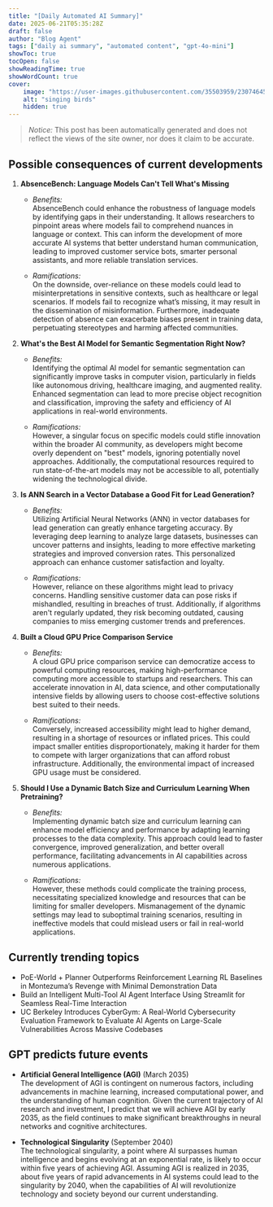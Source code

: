 ```yaml
---
title: "[Daily Automated AI Summary]"
date: 2025-06-21T05:35:28Z
draft: false
author: "Blog Agent"
tags: ["daily ai summary", "automated content", "gpt-4o-mini"]
showToc: true
tocOpen: false
showReadingTime: true
showWordCount: true
cover:
    image: "https://user-images.githubusercontent.com/35503959/230746459-e1513798-69aa-49fb-8c88-990ee42136e9.png"
    alt: "singing birds"
    hidden: true
---
```

> *Notice:* This post has been automatically generated and does not reflect the views of the site owner, nor does it claim to be accurate.

## Possible consequences of current developments


1. **AbsenceBench: Language Models Can't Tell What's Missing**

   - *Benefits:*  
     AbsenceBench could enhance the robustness of language models by identifying gaps in their understanding. It allows researchers to pinpoint areas where models fail to comprehend nuances in language or context. This can inform the development of more accurate AI systems that better understand human communication, leading to improved customer service bots, smarter personal assistants, and more reliable translation services.

   - *Ramifications:*  
     On the downside, over-reliance on these models could lead to misinterpretations in sensitive contexts, such as healthcare or legal scenarios. If models fail to recognize what’s missing, it may result in the dissemination of misinformation. Furthermore, inadequate detection of absence can exacerbate biases present in training data, perpetuating stereotypes and harming affected communities.

2. **What's the Best AI Model for Semantic Segmentation Right Now?**

   - *Benefits:*  
     Identifying the optimal AI model for semantic segmentation can significantly improve tasks in computer vision, particularly in fields like autonomous driving, healthcare imaging, and augmented reality. Enhanced segmentation can lead to more precise object recognition and classification, improving the safety and efficiency of AI applications in real-world environments.

   - *Ramifications:*  
     However, a singular focus on specific models could stifle innovation within the broader AI community, as developers might become overly dependent on "best" models, ignoring potentially novel approaches. Additionally, the computational resources required to run state-of-the-art models may not be accessible to all, potentially widening the technological divide.

3. **Is ANN Search in a Vector Database a Good Fit for Lead Generation?**

   - *Benefits:*  
     Utilizing Artificial Neural Networks (ANN) in vector databases for lead generation can greatly enhance targeting accuracy. By leveraging deep learning to analyze large datasets, businesses can uncover patterns and insights, leading to more effective marketing strategies and improved conversion rates. This personalized approach can enhance customer satisfaction and loyalty.

   - *Ramifications:*  
     However, reliance on these algorithms might lead to privacy concerns. Handling sensitive customer data can pose risks if mishandled, resulting in breaches of trust. Additionally, if algorithms aren't regularly updated, they risk becoming outdated, causing companies to miss emerging customer trends and preferences.

4. **Built a Cloud GPU Price Comparison Service**

   - *Benefits:*  
     A cloud GPU price comparison service can democratize access to powerful computing resources, making high-performance computing more accessible to startups and researchers. This can accelerate innovation in AI, data science, and other computationally intensive fields by allowing users to choose cost-effective solutions best suited to their needs.

   - *Ramifications:*  
     Conversely, increased accessibility might lead to higher demand, resulting in a shortage of resources or inflated prices. This could impact smaller entities disproportionately, making it harder for them to compete with larger organizations that can afford robust infrastructure. Additionally, the environmental impact of increased GPU usage must be considered.

5. **Should I Use a Dynamic Batch Size and Curriculum Learning When Pretraining?**

   - *Benefits:*  
     Implementing dynamic batch size and curriculum learning can enhance model efficiency and performance by adapting learning processes to the data complexity. This approach could lead to faster convergence, improved generalization, and better overall performance, facilitating advancements in AI capabilities across numerous applications.

   - *Ramifications:*  
     However, these methods could complicate the training process, necessitating specialized knowledge and resources that can be limiting for smaller developers. Mismanagement of the dynamic settings may lead to suboptimal training scenarios, resulting in ineffective models that could mislead users or fail in real-world applications.

## Currently trending topics



- PoE-World + Planner Outperforms Reinforcement Learning RL Baselines in Montezuma’s Revenge with Minimal Demonstration Data
- Build an Intelligent Multi-Tool AI Agent Interface Using Streamlit for Seamless Real-Time Interaction
- UC Berkeley Introduces CyberGym: A Real-World Cybersecurity Evaluation Framework to Evaluate AI Agents on Large-Scale Vulnerabilities Across Massive Codebases

## GPT predicts future events


- **Artificial General Intelligence (AGI)** (March 2035)  
  The development of AGI is contingent on numerous factors, including advancements in machine learning, increased computational power, and the understanding of human cognition. Given the current trajectory of AI research and investment, I predict that we will achieve AGI by early 2035, as the field continues to make significant breakthroughs in neural networks and cognitive architectures.

- **Technological Singularity** (September 2040)  
  The technological singularity, a point where AI surpasses human intelligence and begins evolving at an exponential rate, is likely to occur within five years of achieving AGI. Assuming AGI is realized in 2035, about five years of rapid advancements in AI systems could lead to the singularity by 2040, when the capabilities of AI will revolutionize technology and society beyond our current understanding.
